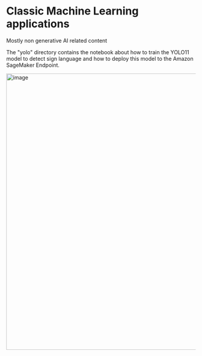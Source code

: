 # Classic Machine Learning applications
Mostly non generative AI related content

The "yolo" directory contains the notebook about how to train the YOLO11 model to detect sign language and how to deploy this model to the Amazon SageMaker Endpoint.

<img width="734" alt="image" src="https://github.com/user-attachments/assets/937d8e2c-632a-4eb0-ae7a-8e40dea7f037">


